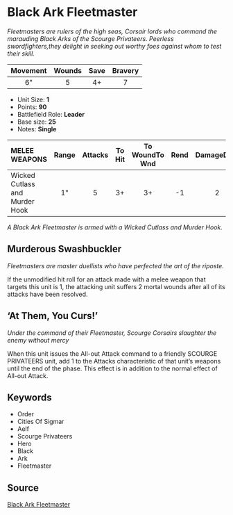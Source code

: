 # Black Ark Fleetmaster

_Fleetmasters are rulers of the high seas, Corsair lords who command the marauding Black Arks of the Scourge Privateers. Peerless swordfighters,they delight in seeking out worthy foes against whom to test their skill._


| Movement | Wounds | Save | Bravery |
|:--------:|:------:|:----:|:-------:|
| 6" | 5 | 4+ | 7 |

* Unit Size: **1**
* Points: **90**
* Battlefield Role: **Leader**
* Base size: **25**
* Notes: **Single**

| MELEE WEAPONS | Range | Attacks | To Hit | To WoundTo Wnd | Rend | DamageDmg |
|:---|:--:|:--:|:--:|:--:|:--:|:--:|
| Wicked Cutlass and Murder Hook | 1" | 5 | 3+ | 3+ | -1 | 2 |


_A Black Ark Fleetmaster is armed with a Wicked Cutlass and Murder Hook._

## Murderous Swashbuckler

_Fleetmasters are master duellists who have perfected the art of the riposte._

If the unmodified hit roll for an attack made with a melee weapon that targets this unit is 1, the attacking unit suffers 2 mortal wounds after all of its attacks have been resolved.

## ‘At Them, You Curs!’

_Under the command of their Fleetmaster, Scourge Corsairs slaughter the enemy without mercy_

When this unit issues the All-out Attack command to a friendly SCOURGE PRIVATEERS unit, add 1 to the Attacks characteristic of that unit’s weapons until the end of the phase. This effect is in addition to the normal effect of All-out Attack.

## Keywords

* Order
* Cities Of Sigmar
* Aelf
* Scourge Privateers
* Hero
* Black
* Ark
* Fleetmaster


## Source

[Black Ark Fleetmaster](https://wahapedia.ru/aos3/factions/cities-of-sigmar/Black-Ark-Fleetmaster)
